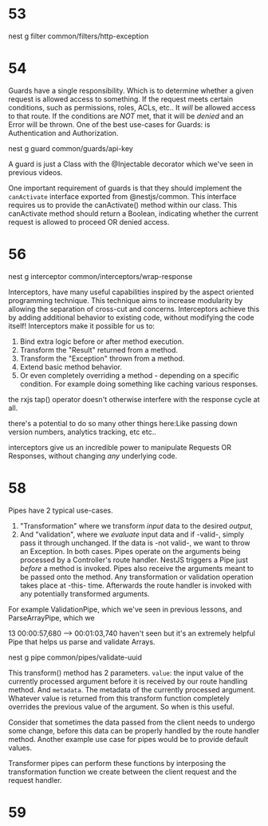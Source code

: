
# 53
nest g filter common/filters/http-exception

# 54
Guards have a single responsibility.
Which is to determine whether a given request is allowed access to something.
If the request meets certain conditions, such as permissions, roles, ACLs, etc..
It *will* be allowed access to that route.
If the conditions are *NOT* met, that it will be *denied* and an Error will be thrown.
One of the best use-cases for Guards: is Authentication and Authorization.

nest g guard common/guards/api-key

A guard is just a Class with the
@Injectable decorator which we've seen in previous videos.


One important requirement of guards is that they should implement the `canActivate` interface exported from @nestjs/common.
This interface requires us to provide the canActivate() method within our class.
This canActivate method should return a Boolean, indicating whether the current request is allowed to proceed OR denied access.

# 56
nest g interceptor common/interceptors/wrap-response

Interceptors, have many useful capabilities inspired by the aspect oriented programming technique.
This technique aims to increase modularity by allowing the separation of cross-cut and concerns.
Interceptors achieve this by adding additional behavior to existing code, without modifying the code itself! 
Interceptors make it possible for us to:
1) Bind extra logic before or after method execution.
2) Transform the "Result" returned from a method.
3) Transform the "Exception" thrown from a method.
4) Extend basic method behavior.
5) Or even completely overriding a method - depending on a specific condition. For example doing something like caching various responses.

the rxjs tap() operator doesn't otherwise interfere with the response cycle at all.



there's a potential to do so many other things here:Like passing down version numbers, analytics tracking, etc etc..

interceptors give us an incredible power to manipulate Requests OR Responses, without changing *any* underlying code.


# 58

Pipes have 2 typical use-cases.
1) "Transformation" where we transform *input* data to the desired *output*,
2) And "validation", where we *evaluate* input data and if -valid-, simply pass it through unchanged. If the data is -not valid-, we want to throw an Exception.
In both cases. Pipes operate on the arguments being processed by a Controller's route handler.
NestJS triggers a Pipe just *before* a method is invoked.
Pipes also receive the arguments meant to be passed onto the method.
Any transformation or validation operation takes place at -this- time.
Afterwards the route handler is invoked with any potentially transformed arguments.


For example ValidationPipe, which we've seen in
previous lessons, and ParseArrayPipe, which we

13
00:00:57,680 --> 00:01:03,740
haven't seen but it's an extremely helpful Pipe
that helps us parse and validate Arrays.


nest g pipe common/pipes/validate-uuid

This transform() method has 2 parameters.
`value`: the input value of the currently processed argument before it is received by our route handling method. 
And `metadata`. The metadata of the currently processed argument. Whatever value is returned from this transform
function completely overrides the previous value of the argument.
So when is this useful.

Consider that sometimes the data passed from the client needs to undergo some change, before this data can be properly handled by the route handler method.
Another example use case for pipes would be to provide default values.

Transformer pipes can perform these functions by interposing the transformation function we create between the client request and the request handler.

# 59

